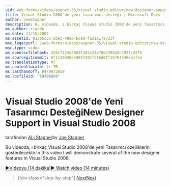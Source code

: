```yaml
---
uid: web-forms/videos/aspnet-35/visual-studio-editor/new-designer-support-in-visual-studio-2008
title: Visual Studio 2008'de yeni tasarımcı desteği | Microsoft Docs
author: JoeStagner
description: Bu videoda, ı birkaç Visual Studio 2008'de yeni Tasarımcı özelliklerin gösterilecektir.
ms.author: riande
ms.date: 11/15/2007
ms.assetid: 01305c35-5b83-408b-bc9d-fa31b17a723f
msc.legacyurl: /web-forms/videos/aspnet-35/visual-studio-editor/new-designer-support-in-visual-studio-2008
msc.type: video
ms.openlocfilehash: 428cf123e2063f265c21e70e439428c702fc2276
ms.sourcegitcommit: 0f1119340e4464720cfd16d0ff15764746ea1fea
ms.translationtype: MT
ms.contentlocale: tr-TR
ms.lasthandoff: 04/09/2019
ms.locfileid: "59396856"
---
```

# <a name="new-designer-support-in-visual-studio-2008"></a><span data-ttu-id="83efe-103">Visual Studio 2008'de Yeni Tasarımcı Desteği</span><span class="sxs-lookup"><span data-stu-id="83efe-103">New Designer Support in Visual Studio 2008</span></span>

<span data-ttu-id="83efe-104">tarafından [ALi Stagner](https://github.com/JoeStagner)</span><span class="sxs-lookup"><span data-stu-id="83efe-104">by [Joe Stagner](https://github.com/JoeStagner)</span></span>

<span data-ttu-id="83efe-105">Bu videoda, ı birkaç Visual Studio 2008'de yeni Tasarımcı özelliklerin gösterilecektir.</span><span class="sxs-lookup"><span data-stu-id="83efe-105">In this video I will demonstrate several of the new designer features in Visual Studio 2008.</span></span>

[<span data-ttu-id="83efe-106">&#9654;Videoyu (14 dakika)</span><span class="sxs-lookup"><span data-stu-id="83efe-106">&#9654; Watch video (14 minutes)</span></span>](https://channel9.msdn.com/Blogs/ASP-NET-Site-Videos/new-designer-support-in-visual-studio-2008)

> [!div class="step-by-step"]
> [<span data-ttu-id="83efe-107">Next</span><span class="sxs-lookup"><span data-stu-id="83efe-107">Next</span></span>](javascript-intellisense-support-in-visual-studio-2008.md)
